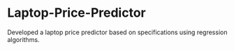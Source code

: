 # Laptop-Price-Predictor
Developed a laptop price predictor based on specifications using regression algorithms.
